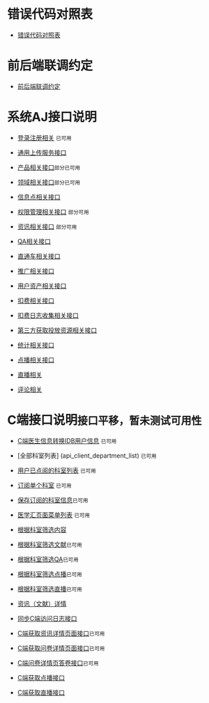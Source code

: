 # 错误代码对照表

- [错误代码对照表](error_intruduce)

# 前后端联调约定

- [前后端联调约定](agree-on-api)
# 系统AJ接口说明

- [登录注册相关](api_login) `已可用`
- [通用上传服务接口](api_upload)
- [产品相关接口](api_product)`部分已可用`
- [领域相关接口](api_ta)`部分已可用`
- [信息点相关接口](api_keyword)
- [权限管理相关接口](api_manage) `部分可用`
- [资讯相关接口](api_essay) `部分可用`
- [QA相关接口](api_qa)

- [直通车相关接口](api_instantAd)
- [推广相关接口](api_promotion)
- [用户资产相关接口](api_assets)
- [扣费相关接口](api_charg)
- [扣费日志收集相关接口](api_consum)
- [第三方获取投放资源相关接口](api_source)
- [统计相关接口](api_statistics)

- [点播相关接口](api_vod)
- [直播相关](api_lvb)
- [评论相关](api_comment) 

# C端接口说明`接口平移，暂未测试可用性`
- [C端医生信息转换IDB用户信息](api_client_initdoctor)  `已可用`
- [全部科室列表] (api_client_department_list) `已可用`
- [用户已点阅的科室列表](api_client_user_attention_department)   `已可用`
- [订阅单个科室](api_client_attention_department) `已可用`
- [保存订阅的科室信息](api_client_save_attention_department)`已可用`
- [医学汇页面菜单列表](api_client_menulist) `已可用`
- [根据科室筛选内容](api/client/department/subject/list)
- [根据科室筛选文献](api/client/department/subject/essay/list)`已可用`
- [根据科室筛选QA](api/client/department/subject/qa/list)`已可用`
- [根据科室筛选点播](api/client/department/subject/vod/list)`已可用`
- [根据科室筛选直播](api/client/department/subject/lvb/list)`已可用`
- [资讯（文献）详情](api_client_literature_info) 
- [同步C端访问日志接口](api_client_promotion_clientlog)
- [C端获取资讯详情页面接口](api_client_department_subject_essay_detail)`已可用`
- [C端获取问卷详情页面接口](api_client_department_subject_qa_detail)`已可用`
- [C端问卷详情页答卷接口](api_client_department_subject_qa_survey)`已可用`
- [C端获取点播接口](api_client_department_subject_vod)

- [C端获取直播接口](api_client_department_subject_lvb)